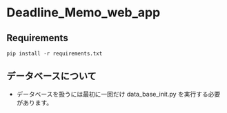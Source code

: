 # Deadline_Memo_web_app


## Requirements
```
pip install -r requirements.txt
```

## データベースについて
- データベースを扱うには最初に一回だけ data_base_init.py を実行する必要があります。

